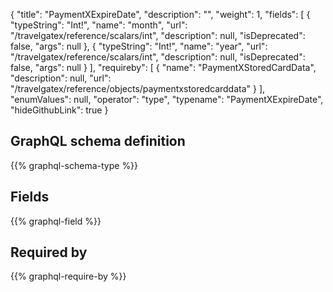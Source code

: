 {
  "title": "PaymentXExpireDate",
  "description": "",
  "weight": 1,
  "fields": [
    {
      "typeString": "Int!",
      "name": "month",
      "url": "/travelgatex/reference/scalars/int",
      "description": null,
      "isDeprecated": false,
      "args": null
    },
    {
      "typeString": "Int!",
      "name": "year",
      "url": "/travelgatex/reference/scalars/int",
      "description": null,
      "isDeprecated": false,
      "args": null
    }
  ],
  "requireby": [
    {
      "name": "PaymentXStoredCardData",
      "description": null,
      "url": "/travelgatex/reference/objects/paymentxstoredcarddata"
    }
  ],
  "enumValues": null,
  "operator": "type",
  "typename": "PaymentXExpireDate",
  "hideGithubLink": true
}
## GraphQL schema definition

{{% graphql-schema-type %}}

## Fields

{{% graphql-field %}}

## Required by

{{% graphql-require-by %}}
